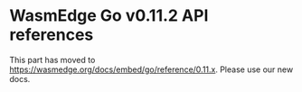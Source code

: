 # WasmEdge Go v0.11.2 API references

This part has moved to <https://wasmedge.org/docs/embed/go/reference/0.11.x>. Please use our new docs.
